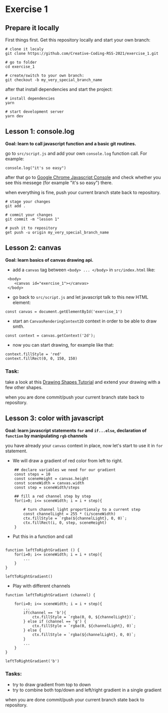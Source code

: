 # Exercise 1


## Prepare it locally

First things first. Get this repository locally and start your own branch:
````
# clone it localy
git clone https://github.com/Creative-Coding-RSS-2021/exercise_1.git

# go to folder
cd exercise_1

# create/switch to your own branch: 
git checkout -b my_very_special_branch_name
````

after that install dependencies and start the project:

````
# install dependencies
yarn

# start development server 
yarn dev
````

## Lesson 1: console.log

**Goal: learn to call javascript function and a basic git routines.**

go to `src/script.js` and add your own `console.log` function call. For example:

````
console.log("it's so easy")
````

after that go to [Google Chrome Javascript Console](https://developer.chrome.com/docs/devtools/console/javascript/) and check whether you see this messege (for example "it\'s so easy") there.

when everything is fine, push your current branch state back to repository.

````
# stage your changes
git add .

# commit your changes
git commit -m "lesson 1"

# push it to repository
get push -u origin my_very_special_branch_name
````



## Lesson 2: canvas

**Goal: learn basics of canvas drawing api.**

- add a `canvas` tag between `<body> ... </body>` in `src/index.html` like:

````
 <body>
    <canvas id="exercise_1"></canvas>
 </body>   
````


- go back to `src/script.js` and let javascript talk to this new HTML element:

````
const canvas = document.getElementById('exercise_1') 

````

- start an `CanvasRenderingContext2D` context in order to be able to draw smth.

````
const context = canvas.getContext('2d');
````


- now you can start drawing, for example like that:

````
context.fillStyle = 'red'
context.fillRect(0, 0, 150, 150)

````

### Task:

take a look at this [Drawing Shapes Tutorial](https://developer.mozilla.org/en-US/docs/Web/API/Canvas_API/Tutorial/Drawing_shapes)
and extend your drawing with a few other shapes. 

when you are done commit/push your current branch state back to repository.



## Lesson 3: color with javascript

**Goal: learn javascript statements `for` and `if...else`, declaration of `function` by manipulating `rgb` channels**

you have already your `canvas` context in place, now let's start to use it in `for` statement.

- We will draw a gradient of red color from left to right.

````
    ## declare variables we need for our gradient
    const steps = 10
    const sceneHeight = canvas.height
    const sceneWidth = canvas.width
    const step = sceneWidth/steps
    
    ## fill a red channel step by step
    for(i=0; i<= sceneWidth; i = i + step){
    
        # turn channel light proportionaly to a current step
        const channelLight = 255 * (i/sceneWidth)
        ctx.fillStyle = `rgba(${channelLight}, 0, 0)`;
        ctx.fillRect(i, 0, step, sceneHeight)
    }

````
- Put this in a function and call

````

function leftToRightGradient () {
    for(i=0; i<= sceneWidth; i = i + step){
        ...
    }
}    

leftToRightGradient()

````

- Play with different channels 
````
function leftToRightGradient (channel) {
    
    for(i=0; i<= sceneWidth; i = i + step){
        ...
        if(channel == 'b'){
            ctx.fillStyle = `rgba(0, 0, ${channelLight})`;
        } else if (channel == 'g') {
            ctx.fillStyle = `rgba(0, ${channelLight}, 0)`;
        } else {
            ctx.fillStyle = `rgba(${channelLight}, 0, 0)`;
        }
        ...
    }
}    

leftToRightGradient('b')

````

### Tasks:

- try to draw gradient from top to down
- try to combine both top/down and left/right gradient in a single gradient

when you are done commit/push your current branch state back to repository.
